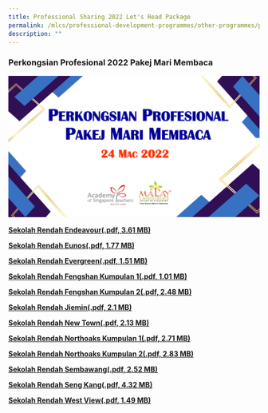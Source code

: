 ```yaml
---
title: Professional Sharing 2022 Let's Read Package
permalink: /mlcs/professional-development-programmes/other-programmes/professional-sharing-2022-lets-read/
description: ""
---
```

### Perkongsian Profesional 2022 Pakej Mari Membaca

![Perkongsian Profesional 2022 Pakej Mari Membaca](/images/download.png)

**[Sekolah Rendah Endeavour(.pdf, 3.61 MB)](/files/sekolah-rendah-endeavour.pdf)**

**[Sekolah Rendah Eunos(.pdf, 1.77 MB)](/files/sekolah-rendah-eunos.pdf)**

**[Sekolah Rendah Evergreen(.pdf, 1.51 MB)](/files/sekolah-rendah-evergreen.pdf)**

**[Sekolah Rendah Fengshan Kumpulan 1(.pdf, 1.01 MB)](https://academyofsingaporeteachers.moe.edu.sg/docs/librariesprovider6/slaid-perkongsian-profesional-2022-pakej-mari-membaca/sekolah-rendah-fengshan-1.pdf?sfvrsn=659b994b_2 "Sekolah Rendah Fengshan Kumpulan 1")**

**[Sekolah Rendah Fengshan Kumpulan 2(.pdf, 2.48 MB)](https://academyofsingaporeteachers.moe.edu.sg/docs/librariesprovider6/slaid-perkongsian-profesional-2022-pakej-mari-membaca/sekolah-rendah-fengshan-2.pdf?sfvrsn=2cac2259_2 "Sekolah Rendah Fengshan Kumpulan 2")**

**[Sekolah Rendah Jiemin(.pdf, 2.1 MB)](https://academyofsingaporeteachers.moe.edu.sg/docs/librariesprovider6/slaid-perkongsian-profesional-2022-pakej-mari-membaca/sekolah-rendah-jiemin.pdf?sfvrsn=720de7c4_2 "Sekolah Rendah Jiemin")**

**[Sekolah Rendah New Town(.pdf, 2.13 MB)](https://academyofsingaporeteachers.moe.edu.sg/docs/librariesprovider6/slaid-perkongsian-profesional-2022-pakej-mari-membaca/sekolah-rendah-new-town.pdf?sfvrsn=34949917_2 "Sekolah Rendah New Town")**

**[Sekolah Rendah Northoaks Kumpulan 1(.pdf, 2.71 MB)](https://academyofsingaporeteachers.moe.edu.sg/docs/librariesprovider6/slaid-perkongsian-profesional-2022-pakej-mari-membaca/sekolah-rendah-northoaks-1.pdf?sfvrsn=1d497081_2 "Sekolah Rendah Northoaks Kumpulan 1")**

**[Sekolah Rendah Northoaks Kumpulan 2(.pdf, 2.83 MB)](https://academyofsingaporeteachers.moe.edu.sg/docs/librariesprovider6/slaid-perkongsian-profesional-2022-pakej-mari-membaca/sekolah-rendah-northoaks-2.pdf?sfvrsn=9ddb813_2 "Sekolah Rendah Northoaks Kumpulan 2")**

**[Sekolah Rendah Sembawang(.pdf, 2.52 MB)](https://academyofsingaporeteachers.moe.edu.sg/docs/librariesprovider6/slaid-perkongsian-profesional-2022-pakej-mari-membaca/sekolah-rendah-sembawang.pdf?sfvrsn=7528f590_2 "Sekolah Rendah Sembawang")**

**[Sekolah Rendah Seng Kang(.pdf, 4.32 MB)](https://academyofsingaporeteachers.moe.edu.sg/docs/librariesprovider6/slaid-perkongsian-profesional-2022-pakej-mari-membaca/sekolah-rendah-seng-kang.pdf?sfvrsn=a059ff7_2 "Sekolah Rendah Seng Kang")**

**[Sekolah Rendah West View(.pdf, 1.49 MB)](https://academyofsingaporeteachers.moe.edu.sg/docs/librariesprovider6/slaid-perkongsian-profesional-2022-pakej-mari-membaca/sekolah-rendah-west-view.pdf?sfvrsn=9311c5a8_2 "Sekolah Rendah West View")**